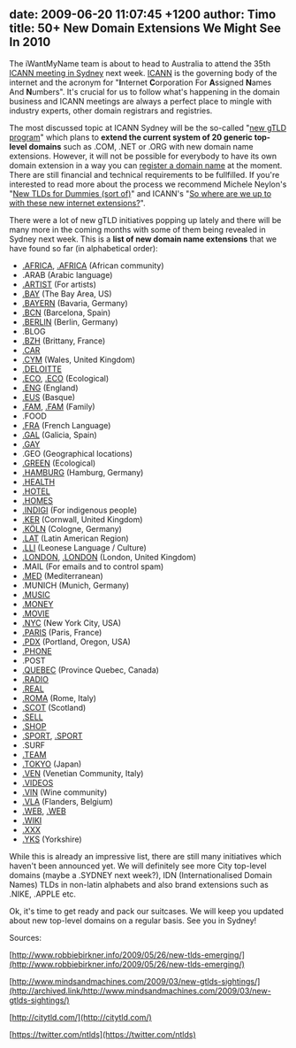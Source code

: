 date: 2009-06-20 11:07:45 +1200
author: Timo
title: 50+ New Domain Extensions We Might See In 2010
----

The iWantMyName team is about to head to Australia to attend the 35th [ICANN meeting in Sydney](https://twitter.com/ntlds) next week. [ICANN](http://icann.org/) is the governing body of the internet and the acronym for "**I**nternet **C**orporation For **A**ssigned **N**ames And **N**umbers". It's crucial for us to follow what's happening in the domain business and ICANN meetings are always a perfect place to mingle with industry experts, other domain registrars and registries.

The most discussed topic at ICANN Sydney will be the so-called "[new gTLD program](http://icann.org/en/topics/new-gtld-program.htm)" which plans to **extend the current system of 20 generic top-level domains** such as .COM, .NET or .ORG with new domain name extensions. However, it will not be possible for everybody to have its own domain extension in a way you can [register a domain name](https://iwantmyname.com/) at the moment. There are still financial and technical requirements to be fullfilled. If you're interested to read more about the process we recommend Michele Neylon's "[New TLDs for Dummies (sort of)](http://www.circleid.com/posts/new_tlds_for_dummies_sort_of)" and ICANN's "[So where are we up to with these new internet extensions?](http://blog.icann.org/2009/05/so-where-are-we-up-to-with-these-new-internet-extensions/)".

There were a lot of new gTLD initiatives popping up lately and there will be many more in the coming months with some of them being revealed in Sydney next week. This is a **list of new domain name extensions** that we have found so far (in alphabetical order):

*   [.AFRICA](http://dotafrica.blogspot.com/), [.AFRICA](http://www.dotafrica.org/) (African community)
*   .ARAB (Arabic language)
*   [.ARTIST](http://archived.link/http://serointl.com/) (For artists)
*   [.BAY](http://www.dotbay.org/) (The Bay Area, US)
*   [.BAYERN](http://www.dotbayern.de/) (Bavaria, Germany)
*   [.BCN](http://www.bcn.cat/) (Barcelona, Spain)
*   [.BERLIN](http://dotberlin.de/) (Berlin, Germany)
*   .BLOG
*   [.BZH](http://archived.link/http://bzh.geobreizh.com/www/bzh/) (Brittany, France)
*   [.CAR](http://archived.link/http://www.atxg.com/node/152)
*   [.CYM](http://archived.link/http://www.dotcym.org/) (Wales, United Kingdom)
*   [.DELOITTE](http://archived.link/http://www.markmonitor.com/download/webinar/webinar-080930-deloitte.pdf)
*   [.ECO](http://www.doteco.info/), [.ECO](http://www.dotecotld.com/) (Ecological)
*   [.ENG](http://www.doteng.org/) (England)
*   [.EUS](http://archived.link/http://www.blogak.com/martinhalty/lortu-dezagun-eus) (Basque)
*   [.FAM](http://archived.link/http://familytld.org/), [.FAM](http://www.dotfam.net/) (Family)
*   .FOOD
*   [.FRA](http://archived.link/http://www.corefra.org/) (French Language)
*   [.GAL](http://www.puntogal.org/) (Galicia, Spain)
*   [.GAY](http://www.gaytld.com/)
*   .GEO (Geographical locations)
*   [.GREEN](http://www.dotgreen.org/) (Ecological)
*   [.HAMBURG](http://www.dothamburg.de/) (Hamburg, Germany)
*   [.HEALTH](http://www.dothealth.eu/)
*   [.HOTEL](http://hotel-tld.de/)
*   [.HOMES](http://archived.link/http://serointl.com/)
*   [.INDIGI](http://www.dotindigi.com/) (For indigenous people)
*   [.KER](http://www.dotker.org/) (Cornwall, United Kingdom)
*   [.KÖLN](http://www.dotkoeln.de/) (Cologne, Germany)
*   [.LAT](http://en.wikipedia.org/wiki/.lat) (Latin American Region)
*   [.LLI](http://archived.link/http://www.puntulli.org/) (Leonese Language / Culture)
*   [.LONDON](http://archived.link/http://www.dotlondon.net/), [.LONDON](http://archived.link/http://www.adomainforlondon.org.uk/) (London, United Kingdom)
*   .MAIL (For emails and to control spam)
*   [.MED](http://archived.link/http://www.fmai.org/) (Mediterranean)
*   .MUNICH (Munich, Germany)
*   [.MUSIC](http://music.us/)
*   [.MONEY](http://archived.link/http://gtldrevolution.com/)
*   [.MOVIE](http://www.dotmovieregistry.com/)
*   [.NYC](http://www.dotnyc.net/) (New York City, USA)
*   [.PARIS](http://www.dotparis.net/) (Paris, France)
*   [.PDX](http://www.dot-pdx.org/) (Portland, Oregon, USA)
*   [.PHONE](http://archived.link/http://gtldrevolution.com/)
*   .POST
*   [.QUEBEC](http://www.pointquebec.org/) (Province Quebec, Canada)
*   [.RADIO](http://www.dotradio.info/)
*   [.REAL](http://dotreal.org/)
*   [.ROMA](http://www.ildominiodiroma.it/) (Rome, Italy)
*   [.SCOT](http://www.dotsco.org/) (Scotland)
*   [.SELL](http://archived.link/http://serointl.com/)
*   [.SHOP](http://archived.link/http://www.dotshops.info/)
*   [.SPORT](http://www.dotsportllc.com/), [.SPORT](http://www.sport.info/)
*   .SURF
*   [.TEAM](http://archived.link/http://serointl.com/)
*   [.TOKYO](http://www.dottokyo.com/) (Japan)
*   [.VEN](http://veneto.org/) (Venetian Community, Italy)
*   [.VIDEOS](http://archived.link/http://serointl.com/)
*   [.VIN](http://archived.link/http://www.dotvin.fr/) (Wine community)
*   [.VLA](http://www.puntvl.net/) (Flanders, Belgium)
*   [.WEB](http://archived.link/http://gtldrevolution.com/), [.WEB](http://archived.link/http://www.webtld.com/)
*   [.WIKI](http://archived.link/http://serointl.com/)
*   [.XXX](http://www.icmregistry.com/)
*   [.YKS](http://www.dotyks.org/) (Yorkshire)

While this is already an impressive list, there are still many initiatives which haven't been announced yet. We will definitely see more City top-level domains (maybe a .SYDNEY next week?), IDN (Internationalised Domain Names) TLDs in non-latin alphabets and also brand extensions such as .NIKE, .APPLE etc.

Ok, it's time to get ready and pack our suitcases. We will keep you updated about new top-level domains on a regular basis. See you in Sydney!

Sources:

[http://www.robbiebirkner.info/2009/05/26/new-tlds-emerging/](http://www.robbiebirkner.info/2009/05/26/new-tlds-emerging/)

[http://www.mindsandmachines.com/2009/03/new-gtlds-sightings/](http://archived.link/http://www.mindsandmachines.com/2009/03/new-gtlds-sightings/)

[http://citytld.com/](http://citytld.com/)

[https://twitter.com/ntlds](https://twitter.com/ntlds)
